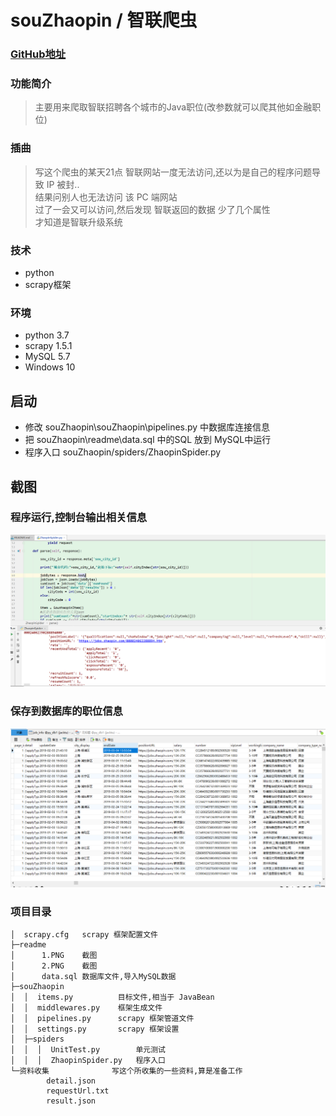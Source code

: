 # souZhaopin / 智联爬虫

### [GitHub地址](https://github.com/tu-jacktu/souZhaopin)

### 功能简介
>主要用来爬取智联招聘各个城市的Java职位(改参数就可以爬其他如金融职位)

### 插曲
>写这个爬虫的某天21点 智联网站一度无法访问,还以为是自己的程序问题导致 IP 被封..
<br/> 结果问别人也无法访问 该 PC 端网站
<br/> 过了一会又可以访问,然后发现 智联返回的数据 少了几个属性
<br/> 才知道是智联升级系统

### 技术
- python
- scrapy框架

### 环境
- python 3.7
- scrapy 1.5.1
- MySQL 5.7
- Windows 10

## 启动
- 修改 souZhaopin\souZhaopin\pipelines.py 中数据库连接信息
- 把 souZhaopin\readme\data.sql 中的SQL 放到 MySQL中运行
- 程序入口  souZhaopin/spiders/ZhaopinSpider.py 

## 截图

### 程序运行,控制台输出相关信息
![img](readme/1.PNG)

### 保存到数据库的职位信息
![img](readme/2.PNG)

### 项目目录
```
│  scrapy.cfg   scrapy 框架配置文件
├─readme
│      1.PNG    截图
│      2.PNG    截图
│      data.sql 数据库文件,导入MySQL数据
├─souZhaopin
│  │  items.py          目标文件,相当于 JavaBean
│  │  middlewares.py    框架生成文件
│  │  pipelines.py      scrapy 框架管道文件
│  │  settings.py       scrapy 框架设置
│  ├─spiders
│  │  │  UnitTest.py        单元测试
│  │  │  ZhaopinSpider.py   程序入口
└─资料收集              写这个所收集的一些资料,算是准备工作
        detail.json
        requestUrl.txt
        result.json

```

